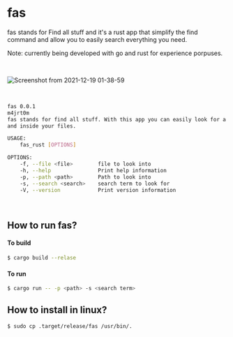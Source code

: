 # fas


fas stands for Find all stuff and it's a rust app that simplify the find command and allow you to easily search everything you need.

Note: currently being developed with go and rust for experience porpuses.

<br>

![Screenshot from 2021-12-19 01-38-59](https://user-images.githubusercontent.com/72045872/146660634-c23031d7-cf50-44fc-86ab-b3375db74e32.png)

<br>

```sh
fas 0.0.1
m4jrt0m
fas stands for find all stuff. With this app you can easily look for a string in your files names
and inside your files.

USAGE:
    fas_rust [OPTIONS]

OPTIONS:
    -f, --file <file>        file to look into
    -h, --help               Print help information
    -p, --path <path>        Path to look into
    -s, --search <search>    search term to look for
    -V, --version            Print version information

```

<br>

## How to run fas?

#### To build

```sh
$ cargo build --relase
```

#### To run

```sh
$ cargo run -- -p <path> -s <search term>
```

## How to install in linux?

```sh
$ sudo cp .target/release/fas /usr/bin/.
```
